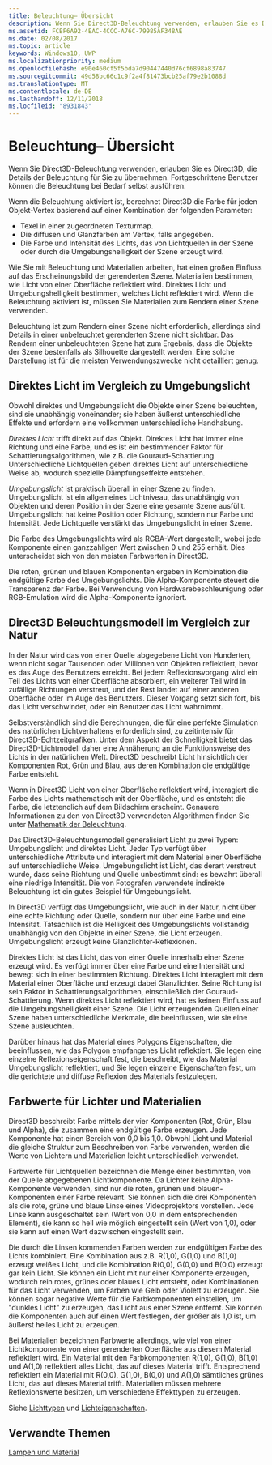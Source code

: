 ```yaml
---
title: Beleuchtung– Übersicht
description: Wenn Sie Direct3D-Beleuchtung verwenden, erlauben Sie es Direct3D, die Details der Beleuchtung für Sie zu übernehmen. Fortgeschrittene Benutzer können die Beleuchtung bei Bedarf selbst ausführen.
ms.assetid: FCBF6A92-4EAC-4CCC-A76C-79985AF348AE
ms.date: 02/08/2017
ms.topic: article
keywords: Windows10, UWP
ms.localizationpriority: medium
ms.openlocfilehash: e90e460cf5f5bda7d90447440d76cf6898a83747
ms.sourcegitcommit: 49d58bc66c1c9f2a4f81473bcb25af79e2b1088d
ms.translationtype: MT
ms.contentlocale: de-DE
ms.lasthandoff: 12/11/2018
ms.locfileid: "8931843"
---
```

# <a name="lighting-overview"></a>Beleuchtung– Übersicht

Wenn Sie Direct3D-Beleuchtung verwenden, erlauben Sie es Direct3D, die Details der Beleuchtung für Sie zu übernehmen. Fortgeschrittene Benutzer können die Beleuchtung bei Bedarf selbst ausführen.

Wenn die Beleuchtung aktiviert ist, berechnet Direct3D die Farbe für jeden Objekt-Vertex basierend auf einer Kombination der folgenden Parameter:

-   Texel in einer zugeordneten Texturmap.
-   Die diffusen und Glanzfarben am Vertex, falls angegeben.
-   Die Farbe und Intensität des Lichts, das von Lichtquellen in der Szene oder durch die Umgebungshelligkeit der Szene erzeugt wird.

Wie Sie mit Beleuchtung und Materialien arbeiten, hat einen großen Einfluss auf das Erscheinungsbild der gerenderten Szene. Materialien bestimmen, wie Licht von einer Oberfläche reflektiert wird. Direktes Licht und Umgebungshelligkeit bestimmen, welches Licht reflektiert wird. Wenn die Beleuchtung aktiviert ist, müssen Sie Materialien zum Rendern einer Szene verwenden.

Beleuchtung ist zum Rendern einer Szene nicht erforderlich, allerdings sind Details in einer unbeleuchtet gerenderten Szene nicht sichtbar. Das Rendern einer unbeleuchteten Szene hat zum Ergebnis, dass die Objekte der Szene bestenfalls als Silhouette dargestellt werden. Eine solche Darstellung ist für die meisten Verwendungszwecke nicht detailliert genug.

## <a name="span-iddirectlightvsambientlightspanspan-iddirectlightvsambientlightspandirect-light-vs-ambient-light"></a><span id="direct_light_vs._ambient_light"></span><span id="DIRECT_LIGHT_VS._AMBIENT_LIGHT"></span>Direktes Licht im Vergleich zu Umgebungslicht


Obwohl direktes und Umgebungslicht die Objekte einer Szene beleuchten, sind sie unabhängig voneinander; sie haben äußerst unterschiedliche Effekte und erfordern eine vollkommen unterschiedliche Handhabung.

*Direktes Licht* trifft direkt auf das Objekt. Direktes Licht hat immer eine Richtung und eine Farbe, und es ist ein bestimmender Faktor für Schattierungsalgorithmen, wie z.B. die Gouraud-Schattierung. Unterschiedliche Lichtquellen geben direktes Licht auf unterschiedliche Weise ab, wodurch spezielle Dämpfungseffekte entstehen.

*Umgebungslicht* ist praktisch überall in einer Szene zu finden. Umgebungslicht ist ein allgemeines Lichtniveau, das unabhängig von Objekten und deren Position in der Szene eine gesamte Szene ausfüllt. Umgebungslicht hat keine Position oder Richtung, sondern nur Farbe und Intensität. Jede Lichtquelle verstärkt das Umgebungslicht in einer Szene.

Die Farbe des Umgebungslichts wird als RGBA-Wert dargestellt, wobei jede Komponente einen ganzzahligen Wert zwischen 0 und 255 erhält. Dies unterscheidet sich von den meisten Farbwerten in Direct3D.

Die roten, grünen und blauen Komponenten ergeben in Kombination die endgültige Farbe des Umgebungslichts. Die Alpha-Komponente steuert die Transparenz der Farbe. Bei Verwendung von Hardwarebeschleunigung oder RGB-Emulation wird die Alpha-Komponente ignoriert.

## <a name="span-iddirect3dlightmodelvsnaturespanspan-iddirect3dlightmodelvsnaturespandirect3d-light-model-vs-nature"></a><span id="direct3d_light_model_vs._nature"></span><span id="DIRECT3D_LIGHT_MODEL_VS._NATURE"></span>Direct3D Beleuchtungsmodell im Vergleich zur Natur


In der Natur wird das von einer Quelle abgegebene Licht von Hunderten, wenn nicht sogar Tausenden oder Millionen von Objekten reflektiert, bevor es das Auge des Benutzers erreicht. Bei jedem Reflexionsvorgang wird ein Teil des Lichts von einer Oberfläche absorbiert, ein weiterer Teil wird in zufällige Richtungen verstreut, und der Rest landet auf einer anderen Oberfläche oder im Auge des Benutzers. Dieser Vorgang setzt sich fort, bis das Licht verschwindet, oder ein Benutzer das Licht wahrnimmt.

Selbstverständlich sind die Berechnungen, die für eine perfekte Simulation des natürlichen Lichtverhaltens erforderlich sind, zu zeitintensiv für Direct3D-Echtzeitgrafiken. Unter dem Aspekt der Schnelligkeit bietet das Direct3D-Lichtmodell daher eine Annäherung an die Funktionsweise des Lichts in der natürlichen Welt. Direct3D beschreibt Licht hinsichtlich der Komponenten Rot, Grün und Blau, aus deren Kombination die endgültige Farbe entsteht.

Wenn in Direct3D Licht von einer Oberfläche reflektiert wird, interagiert die Farbe des Lichts mathematisch mit der Oberfläche, und es entsteht die Farbe, die letztendlich auf dem Bildschirm erscheint. Genauere Informationen zu den von Direct3D verwendeten Algorithmen finden Sie unter [Mathematik der Beleuchtung](mathematics-of-lighting.md).

Das Direct3D-Beleuchtungsmodell generalisiert Licht zu zwei Typen: Umgebungslicht und direktes Licht. Jeder Typ verfügt über unterschiedliche Attribute und interagiert mit dem Material einer Oberfläche auf unterschiedliche Weise. Umgebungslicht ist Licht, das derart verstreut wurde, dass seine Richtung und Quelle unbestimmt sind: es bewahrt überall eine niedrige Intensität. Die von Fotografen verwendete indirekte Beleuchtung ist ein gutes Beispiel für Umgebungslicht.

In Direct3D verfügt das Umgebungslicht, wie auch in der Natur, nicht über eine echte Richtung oder Quelle, sondern nur über eine Farbe und eine Intensität. Tatsächlich ist die Helligkeit des Umgebungslichts vollständig unabhängig von den Objekte in einer Szene, die Licht erzeugen. Umgebungslicht erzeugt keine Glanzlichter-Reflexionen.

Direktes Licht ist das Licht, das von einer Quelle innerhalb einer Szene erzeugt wird. Es verfügt immer über eine Farbe und eine Intensität und bewegt sich in einer bestimmten Richtung. Direktes Licht interagiert mit dem Material einer Oberfläche und erzeugt dabei Glanzlichter. Seine Richtung ist sein Faktor in Schattierungsalgorithmen, einschließlich der Gouraud-Schattierung. Wenn direktes Licht reflektiert wird, hat es keinen Einfluss auf die Umgebungshelligkeit einer Szene. Die Licht erzeugenden Quellen einer Szene haben unterschiedliche Merkmale, die beeinflussen, wie sie eine Szene ausleuchten.

Darüber hinaus hat das Material eines Polygons Eigenschaften, die beeinflussen, wie das Polygon empfangenes Licht reflektiert. Sie legen eine einzelne Reflexionseigenschaft fest, die beschreibt, wie das Material Umgebungslicht reflektiert, und Sie legen einzelne Eigenschaften fest, um die gerichtete und diffuse Reflexion des Materials festzulegen.

## <a name="span-idcolorvaluesforlightsandmaterialsspanspan-idcolorvaluesforlightsandmaterialsspanspan-idcolorvaluesforlightsandmaterialsspancolor-values-for-lights-and-materials"></a><span id="Color_Values_for_Lights_and_Materials"></span><span id="color_values_for_lights_and_materials"></span><span id="COLOR_VALUES_FOR_LIGHTS_AND_MATERIALS"></span>Farbwerte für Lichter und Materialien


Direct3D beschreibt Farbe mittels der vier Komponenten (Rot, Grün, Blau und Alpha), die zusammen eine endgültige Farbe erzeugen. Jede Komponente hat einen Bereich von 0,0 bis 1,0. Obwohl Licht und Material die gleiche Struktur zum Beschreiben von Farbe verwenden, werden die Werte von Lichtern und Materialien leicht unterschiedlich verwendet.

Farbwerte für Lichtquellen bezeichnen die Menge einer bestimmten, von der Quelle abgegebenen Lichtkomponente. Da Lichter keine Alpha-Komponente verwenden, sind nur die roten, grünen und blauen-Komponenten einer Farbe relevant. Sie können sich die drei Komponenten als die rote, grüne und blaue Linse eines Videoprojektors vorstellen. Jede Linse kann ausgeschaltet sein (Wert von 0,0 in dem entsprechenden Element), sie kann so hell wie möglich eingestellt sein (Wert von 1,0), oder sie kann auf einen Wert dazwischen eingestellt sein.

Die durch die Linsen kommenden Farben werden zur endgültigen Farbe des Lichts kombiniert. Eine Kombination aus z.B. R(1,0), G(1,0) und B(1,0) erzeugt weißes Licht, und die Kombination R(0,0), G(0,0) und B(0,0) erzeugt gar kein Licht. Sie können ein Licht mit nur einer Komponente erzeugen, wodurch rein rotes, grünes oder blaues Licht entsteht, oder Kombinationen für das Licht verwenden, um Farben wie Gelb oder Violett zu erzeugen. Sie können sogar negative Werte für die Farbkomponenten einstellen, um "dunkles Licht" zu erzeugen, das Licht aus einer Szene entfernt. Sie können die Komponenten auch auf einen Wert festlegen, der größer als 1,0 ist, um äußerst helles Licht zu erzeugen.

Bei Materialien bezeichnen Farbwerte allerdings, wie viel von einer Lichtkomponente von einer gerenderten Oberfläche aus diesem Material reflektiert wird. Ein Material mit den Farbkomponenten R(1,0), G(1,0), B(1,0) und A(1,0) reflektiert alles Licht, das auf dieses Material trifft. Entsprechend reflektiert ein Material mit R(0,0), G(1,0), B(0,0) und A(1,0) sämtliches grünes Licht, das auf dieses Material trifft. Materialien müssen mehrere Reflexionswerte besitzen, um verschiedene Effekttypen zu erzeugen.

Siehe [Lichttypen](light-types.md) und [Lichteigenschaften](light-properties.md).

## <a name="span-idrelated-topicsspanrelated-topics"></a><span id="related-topics"></span>Verwandte Themen


[Lampen und Material](lights-and-materials.md)

 

 




